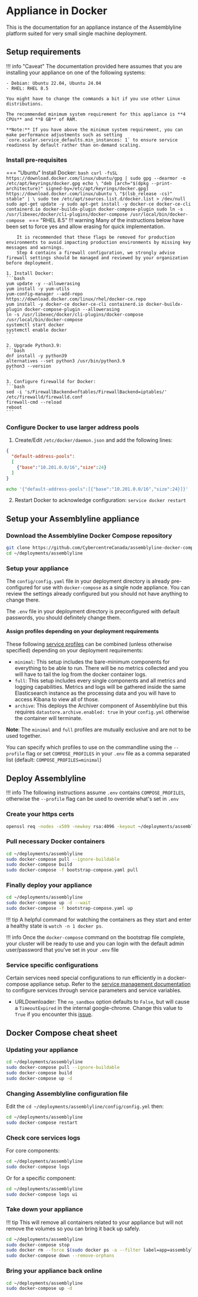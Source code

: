 # Appliance in Docker

This is the documentation for an appliance instance of the Assemblyline platform suited for very small single machine deployment.

## Setup requirements

!!! info "Caveat"
    The documentation provided here assumes that you are installing your appliance on one of the following systems:

    - Debian: Ubuntu 22.04, Ubuntu 24.04
    - RHEL: RHEL 8.5

    You might have to change the commands a bit if you use other Linux distributions.

    The recommended minimum system requirement for this appliance is **4 CPUs** and **8 GB** of RAM.

    **Note:** If you have above the minimum system requirement, you can make performance adjustments such as setting `core.scaler.service_defaults.min_instances: 1` to ensure service readiness by default rather than on-demand scaling.

### Install pre-requisites
=== "Ubuntu"
    Install Docker:
    ```bash
    curl -fsSL https://download.docker.com/linux/ubuntu/gpg | sudo gpg --dearmor -o /etc/apt/keyrings/docker.gpg
    echo \
    "deb [arch="$(dpkg --print-architecture)" signed-by=/etc/apt/keyrings/docker.gpg] https://download.docker.com/linux/ubuntu \
    "$(lsb_release -cs)" stable" | \
    sudo tee /etc/apt/sources.list.d/docker.list > /dev/null
    sudo apt-get update -y
    sudo apt-get install -y docker-ce docker-ce-cli containerd.io docker-buildx-plugin docker-compose-plugin
    sudo ln -s /usr/libexec/docker/cli-plugins/docker-compose /usr/local/bin/docker-compose
    ```
=== "RHEL 8.5"
    !!! warning
        Many of the instructions below have been set to force yes and allow erasing for quick implementation.

        It is recommended that these flags be removed for production environments to avoid impacting production environments by missing key messages and warnings.
        Step 4 contains a firewall configuration, we strongly advise firewall settings should be managed and reviewed by your organization before deployment.

    1. Install Docker:
    ```bash
    yum update -y --allowerasing
    yum install -y yum-utils
    yum-config-manager --add-repo https://download.docker.com/linux/rhel/docker-ce.repo
    yum install -y docker-ce docker-ce-cli containerd.io docker-buildx-plugin docker-compose-plugin --allowerasing
    ln -s /usr/libexec/docker/cli-plugins/docker-compose /usr/local/bin/docker-compose
    systemctl start docker
    systemctl enable docker
    ```

    2. Upgrade Python3.9:
    ```bash
    dnf install -y python39
    alternatives --set python3 /usr/bin/python3.9
    python3 --version
    ```

    3. Configure firewalld for Docker:
    ```bash
    sed -i 's/FirewallBackend=nftables/FirewallBackend=iptables/' /etc/firewalld/firewalld.conf
    firewall-cmd --reload
    reboot
    ```

### Configure Docker to use larger address pools
1. Create/Edit `/etc/docker/daemon.json` and add the following lines:
```json
{
  "default-address-pools":
  [
    {"base":"10.201.0.0/16","size":24}
  ]
}
```

```bash
echo '{"default-address-pools":[{"base":"10.201.0.0/16","size":24}]}' | jq '.' | sudo tee /etc/docker/daemon.json
```

2. Restart Docker to acknowledge configuration: `service docker restart`

## Setup your Assemblyline appliance

### Download the Assemblyline Docker Compose repository

```bash
git clone https://github.com/CybercentreCanada/assemblyline-docker-compose.git ~/deployments/assemblyline
cd ~/deployments/assemblyline
```

### Setup your appliance

The ```config/config.yaml``` file in your deployment directory is already pre-configured for use with `docker-compose` as a single node appliance. You can review the settings already configured but you should not have anything to change there.

The ```.env``` file in your deployment directory is preconfigured with default passwords, you should definitely change them.

#### Assign profiles depending on your deployment requirements
These following [service profiles](https://docs.docker.com/compose/how-tos/profiles/) can be combined (unless otherwise specified) depending on your deployment requirements:

- `minimal`: This setup includes the bare-minimum components for everything to be able to run. There will be no metrics collected and you will have to tail the log from the docker container logs.
- `full`: This setup includes every single components and all metrics and logging capabilities. Metrics and logs will be gathered inside the same Elasticsearch instance as the processing data and you will have to access Kibana to view all of those.
- `archive`: This deploys the Archiver component of Assemblyline but this requires `datastore.archive.enabled: true` in your `config.yml` otherwise the container will terminate.

**Note**: The `minimal` and `full` profiles are mutually exclusive and are not to be used together.

You can specify which profiles to use on the commandline using the `--profile` flag or set `COMPOSE_PROFILES` in your `.env` file as a comma separated list (default: `COMPOSE_PROFILES=minimal`)

## Deploy Assemblyline

!!! info
    The following instructions assume `.env` contains `COMPOSE_PROFILES`, otherwise the `--profile` flag can be used to override what's set in `.env`

### Create your https certs

```bash
openssl req -nodes -x509 -newkey rsa:4096 -keyout ~/deployments/assemblyline/config/nginx.key -out ~/deployments/assemblyline/config/nginx.crt -days 365 -subj "/C=CA/ST=Ontario/L=Ottawa/O=CCCS/CN=assemblyline.local"
```

### Pull necessary Docker containers

```bash
cd ~/deployments/assemblyline
sudo docker-compose pull --ignore-buildable
sudo docker-compose build
sudo docker-compose -f bootstrap-compose.yaml pull
```

### Finally deploy your appliance

```bash
cd ~/deployments/assemblyline
sudo docker-compose up -d --wait
sudo docker-compose -f bootstrap-compose.yaml up
```

!!! tip
    A helpful command for watching the containers as they start and enter a healthy state is `watch -n 1 docker ps`.

!!! info
    Once the `docker-compose` command on the bootstrap file complete, your cluster will be ready to use and you can login with the default admin user/password that you've set in your ```.env``` file

### Service specific configurations

Certain services need special configurations to run efficiently in a docker-compose appliance setup. Refer to the [service management documentation](https://cybercentrecanada.github.io/assemblyline4_docs/administration/service_management/) to configure services through service parameters and service variables.

- URLDownloader: The `no_sandbox` option defaults to `False`, but will cause a `TimeoutExpired` in the internal google-chrome. Change this value to `True` if you encounter this [issue](https://github.com/CybercentreCanada/assemblyline/issues/146).


## Docker Compose cheat sheet

### Updating your appliance

```bash
cd ~/deployments/assemblyline
sudo docker-compose pull --ignore-buildable
sudo docker-compose build
sudo docker-compose up -d
```

### Changing Assemblyline configuration file

Edit the ```cd ~/deployments/assemblyline/config/config.yml``` then:

```bash
cd ~/deployments/assemblyline
sudo docker-compose restart
```

### Check core services logs

For core components:
```bash
cd ~/deployments/assemblyline
sudo docker-compose logs
```
Or for a specific component:
```bash
cd ~/deployments/assemblyline
sudo docker-compose logs ui
```

### Take down your appliance

!!! tip
    This will remove all containers related to your appliance but will not remove the volumes so you can bring it back up safely.

```bash
cd ~/deployments/assemblyline
sudo docker-compose stop
sudo docker rm --force $(sudo docker ps -a --filter label=app=assemblyline -q)
sudo docker-compose down --remove-orphans
```

### Bring your appliance back online

```bash
cd ~/deployments/assemblyline
sudo docker-compose up -d
```
